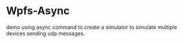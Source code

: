 # Wpfs-Async

demo using async command to create a simulator to simulate multiple devices sending udp messages.
